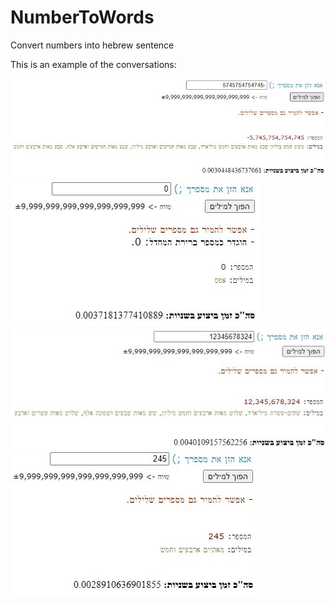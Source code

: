 # NumberToWords
 Convert numbers into hebrew sentence

This is an example of the conversations:

![Image](./toWords.jpg)
![Image](./toWords2.jpg)
![Image](./toWords3.jpg)
![Image](./toWords4.jpg)
